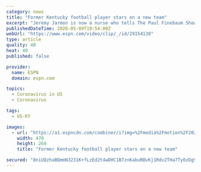 ```yaml
---
category: news
title: "Former Kentucky football player stars on a new team"
excerpt: "Jeremy Jarmon is now a nurse who tells The Paul Finebaum Show he's proud be part of the vanguard that is helping the nation battle the COVID-19 pandemic."
publishedDateTime: 2020-05-09T19:54:00Z
webUrl: "https://www.espn.com/video/clip/_/id/29154138"
type: article
quality: 40
heat: 40
published: false

provider:
  name: ESPN
  domain: espn.com

topics:
  - Coronavirus in US
  - Coronavirus

tags:
  - US-KY

images:
  - url: "https://a1.espncdn.com/combiner/i?img=%2Fmedia%2Fmotion%2F2020%2F0509%2Fdm_200509_SEC_PFS_Interiew_Jermey_Jarmon_200509%2Fdm_200509_SEC_PFS_Interiew_Jermey_Jarmon_200509.jpg"
    width: 470
    height: 264
    title: "Former Kentucky football player stars on a new team"

secured: "8niUQzhaBQmmN3231K+fLzEd2t4wDHC1B7znKabuRBvKj1Rdv2THa7Ty0zDg9Ymgv0gVzmh7CyzswRiqRY+v/EfwjBiVCIk4Ufakg0WDK8CR1EvQfntArwE8m6QyncmvjrHFnQues8UOnVIO3BFuUaWdNpFCWuKnGb8lz9KvxuqryI9pFevYaA7N89K31uA6r4sf62J6UdhFB6oIM7DXmYnVPYj5nGLmeInHyWU9UBvg9XmGlscxuWY6fXWIol8p/gCU9gH+UtR2ZUzSg7wIJUolLSsMiTyaK9CHJ5dsm64tBzehorD00ipMVD4yO9v5XhZ1J61RjMNORjlUfV9ZsgYxA5QJAl1s7JaqGn3ZL0jaP9e+gxlv6UyUFjy1I5vaj2ieHPsd1fTdk7EnDxS1XQclzjle/9XuOC4azZOT5fDsuVFHF+izZeq7/20KS4BIjchG3lxRNfaqpsyayl1oY8hB4f+W3G4svkoYC9h49lQ=;u0bIvsY2gBXscYEdDnvlxw=="
---
```


